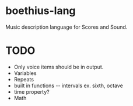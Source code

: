 boethius-lang
=============

Music description language for Scores and Sound.

TODO
====

- Only voice items should be in output.
- Variables
- Repeats
- built in functions
-- intervals ex. sixth, octave
- time property?
- Math
